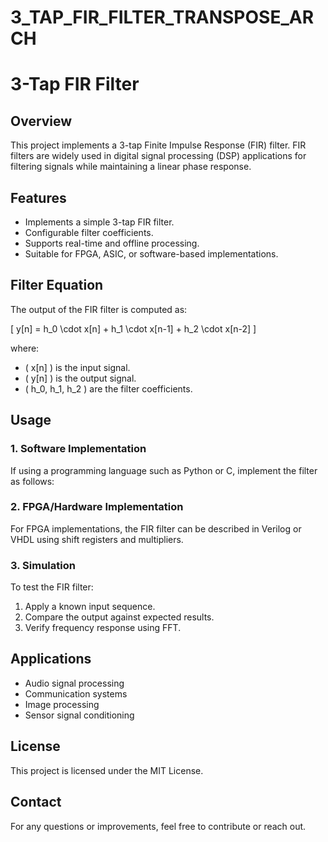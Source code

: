 # 3_TAP_FIR_FILTER_TRANSPOSE_ARCH

# 3-Tap FIR Filter

## Overview
This project implements a 3-tap Finite Impulse Response (FIR) filter. FIR filters are widely used in digital signal processing (DSP) applications for filtering signals while maintaining a linear phase response.

## Features
- Implements a simple 3-tap FIR filter.
- Configurable filter coefficients.
- Supports real-time and offline processing.
- Suitable for FPGA, ASIC, or software-based implementations.

## Filter Equation
The output of the FIR filter is computed as:

\[ y[n] = h_0 \cdot x[n] + h_1 \cdot x[n-1] + h_2 \cdot x[n-2] \]

where:
- \( x[n] \) is the input signal.
- \( y[n] \) is the output signal.
- \( h_0, h_1, h_2 \) are the filter coefficients.

## Usage
### 1. Software Implementation
If using a programming language such as Python or C, implement the filter as follows:


### 2. FPGA/Hardware Implementation
For FPGA implementations, the FIR filter can be described in Verilog or VHDL using shift registers and multipliers.

### 3. Simulation
To test the FIR filter:
1. Apply a known input sequence.
2. Compare the output against expected results.
3. Verify frequency response using FFT.

## Applications
- Audio signal processing
- Communication systems
- Image processing
- Sensor signal conditioning

## License
This project is licensed under the MIT License.

## Contact
For any questions or improvements, feel free to contribute or reach out.

